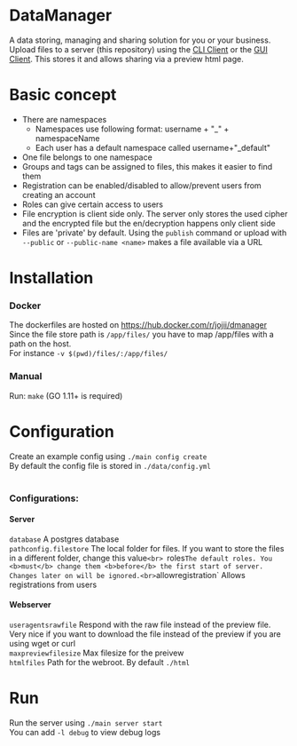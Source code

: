 # DataManager
A data storing, managing and sharing solution for you or your business. Upload files to a server (this repository) using the [CLI Client](https://github.com/Yukaru-san/DataManager_Client) or the [GUI Client](https://github.com/DataManager-Go/DataManagerGUI). This stores it and allows sharing via a preview html page.

# Basic concept
- There are namespaces
  - Namespaces use following format: username + "_" + namespaceName
  - Each user has a default namespace called username+"_default"
- One file belongs to one namespace
- Groups and tags can be assigned to files, this makes it easier to find them
- Registration can be enabled/disabled to allow/prevent users from creating an account
- Roles can give certain access to users
- File encryption is client side only. The server only stores the used cipher and the encrypted file but the en/decryption happens only client side
- Files are 'private' by default. Using the `publish` command or upload with `--public` or `--public-name <name>` makes a file available via a URL
  
# Installation

### Docker
The dockerfiles are hosted on https://hub.docker.com/r/jojii/dmanager
Since the file store path is `/app/files/` you have to map /app/files with a path on the host.<br>For instance `-v $(pwd)/files/:/app/files/`

### Manual

Run: `make`
(GO 1.11+ is required)

# Configuration
Create an example config using `./main config create`<br>
By default the config file is stored in `./data/config.yml`<br><br>

### Configurations:
#### Server
`database` A postgres database<br>
`pathconfig.filestore` The local folder for files. If you want to store the files in a different folder, change this value`<br>
`roles` The default roles. You <b>must</b> change them <b>before</b> the first start of server. Changes later on will be ignored.<br>
`allowregistration` Allows registrations from users<br>

#### Webserver
`useragentsrawfile` Respond with the raw file instead of the preview file. Very nice if you want to download the file instead of the preview if you are using wget or curl<br>
`maxpreviewfilesize` Max filesize for the preivew<br>
`htmlfiles` Path for the webroot. By default `./html`<br>

# Run
Run the server using `./main server start`<br>
You can add `-l debug` to view debug logs
